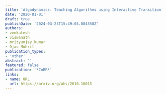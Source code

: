 ```yaml
---
title: 'Algodynamics: Teaching Algorithms using Interactive Transition Systems'
date: '2020-01-01'
draft: true
publishDate: '2024-03-23T15:49:03.884558Z'
authors:
- venkatesh
- viswanath
- mrityunjay_kumar
- Ojas Mohril
publication_types:
- 'other'
abstract: ''
featured: false
publication: '*CoRR*'
links:
- name: URL
  url: https://arxiv.org/abs/2010.10015
---
```


